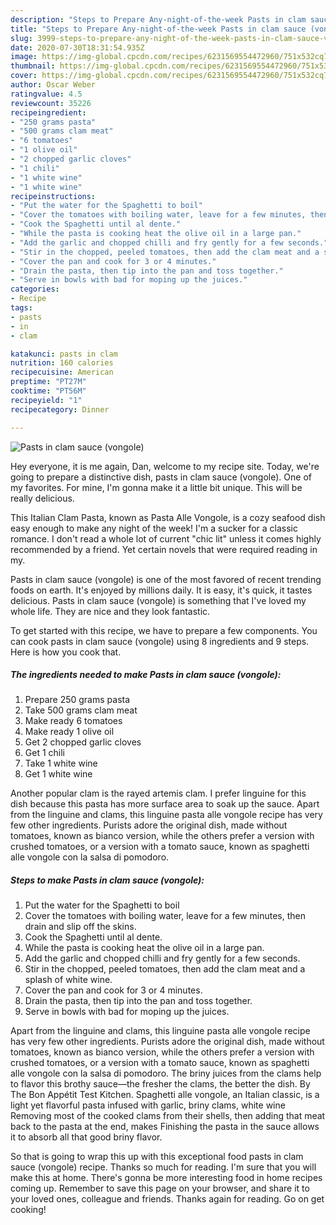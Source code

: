 ```yaml
---
description: "Steps to Prepare Any-night-of-the-week Pasts in clam sauce (vongole)"
title: "Steps to Prepare Any-night-of-the-week Pasts in clam sauce (vongole)"
slug: 3999-steps-to-prepare-any-night-of-the-week-pasts-in-clam-sauce-vongole
date: 2020-07-30T18:31:54.935Z
image: https://img-global.cpcdn.com/recipes/6231569554472960/751x532cq70/pasts-in-clam-sauce-vongole-recipe-main-photo.jpg
thumbnail: https://img-global.cpcdn.com/recipes/6231569554472960/751x532cq70/pasts-in-clam-sauce-vongole-recipe-main-photo.jpg
cover: https://img-global.cpcdn.com/recipes/6231569554472960/751x532cq70/pasts-in-clam-sauce-vongole-recipe-main-photo.jpg
author: Oscar Weber
ratingvalue: 4.5
reviewcount: 35226
recipeingredient:
- "250 grams pasta"
- "500 grams clam meat"
- "6 tomatoes"
- "1 olive oil"
- "2 chopped garlic cloves"
- "1 chili"
- "1 white wine"
- "1 white wine"
recipeinstructions:
- "Put the water for the Spaghetti to boil"
- "Cover the tomatoes with boiling water, leave for a few minutes, then drain and slip off the skins."
- "Cook the Spaghetti until al dente."
- "While the pasta is cooking heat the olive oil in a large pan."
- "Add the garlic and chopped chilli and fry gently for a few seconds."
- "Stir in the chopped, peeled tomatoes, then add the clam meat and a splash of white wine."
- "Cover the pan and cook for 3 or 4 minutes."
- "Drain the pasta, then tip into the pan and toss together."
- "Serve in bowls with bad for moping up the juices."
categories:
- Recipe
tags:
- pasts
- in
- clam

katakunci: pasts in clam 
nutrition: 160 calories
recipecuisine: American
preptime: "PT27M"
cooktime: "PT56M"
recipeyield: "1"
recipecategory: Dinner

---
```



![Pasts in clam sauce (vongole)](https://img-global.cpcdn.com/recipes/6231569554472960/751x532cq70/pasts-in-clam-sauce-vongole-recipe-main-photo.jpg)

Hey everyone, it is me again, Dan, welcome to my recipe site. Today, we're going to prepare a distinctive dish, pasts in clam sauce (vongole). One of my favorites. For mine, I'm gonna make it a little bit unique. This will be really delicious.

This Italian Clam Pasta, known as Pasta Alle Vongole, is a cozy seafood dish easy enough to make any night of the week! I&#39;m a sucker for a classic romance. I don&#39;t read a whole lot of current &#34;chic lit&#34; unless it comes highly recommended by a friend. Yet certain novels that were required reading in my.

Pasts in clam sauce (vongole) is one of the most favored of recent trending foods on earth. It's enjoyed by millions daily. It is easy, it's quick, it tastes delicious. Pasts in clam sauce (vongole) is something that I've loved my whole life. They are nice and they look fantastic.


To get started with this recipe, we have to prepare a few components. You can cook pasts in clam sauce (vongole) using 8 ingredients and 9 steps. Here is how you cook that.

<!--inarticleads1-->

##### The ingredients needed to make Pasts in clam sauce (vongole):

1. Prepare 250 grams pasta
1. Take 500 grams clam meat
1. Make ready 6 tomatoes
1. Make ready 1 olive oil
1. Get 2 chopped garlic cloves
1. Get 1 chili
1. Take 1 white wine
1. Get 1 white wine


Another popular clam is the rayed artemis clam. I prefer linguine for this dish because this pasta has more surface area to soak up the sauce. Apart from the linguine and clams, this linguine pasta alle vongole recipe has very few other ingredients. Purists adore the original dish, made without tomatoes, known as bianco version, while the others prefer a version with crushed tomatoes, or a version with a tomato sauce, known as spaghetti alle vongole con la salsa di pomodoro. 

<!--inarticleads2-->

##### Steps to make Pasts in clam sauce (vongole):

1. Put the water for the Spaghetti to boil
1. Cover the tomatoes with boiling water, leave for a few minutes, then drain and slip off the skins.
1. Cook the Spaghetti until al dente.
1. While the pasta is cooking heat the olive oil in a large pan.
1. Add the garlic and chopped chilli and fry gently for a few seconds.
1. Stir in the chopped, peeled tomatoes, then add the clam meat and a splash of white wine.
1. Cover the pan and cook for 3 or 4 minutes.
1. Drain the pasta, then tip into the pan and toss together.
1. Serve in bowls with bad for moping up the juices.


Apart from the linguine and clams, this linguine pasta alle vongole recipe has very few other ingredients. Purists adore the original dish, made without tomatoes, known as bianco version, while the others prefer a version with crushed tomatoes, or a version with a tomato sauce, known as spaghetti alle vongole con la salsa di pomodoro. The briny juices from the clams help to flavor this brothy sauce—the fresher the clams, the better the dish. By The Bon Appétit Test Kitchen. Spaghetti alle vongole, an Italian classic, is a light yet flavorful pasta infused with garlic, briny clams, white wine Removing most of the cooked clams from their shells, then adding that meat back to the pasta at the end, makes Finishing the pasta in the sauce allows it to absorb all that good briny flavor. 

So that is going to wrap this up with this exceptional food pasts in clam sauce (vongole) recipe. Thanks so much for reading. I'm sure that you will make this at home. There's gonna be more interesting food in home recipes coming up. Remember to save this page on your browser, and share it to your loved ones, colleague and friends. Thanks again for reading. Go on get cooking!
